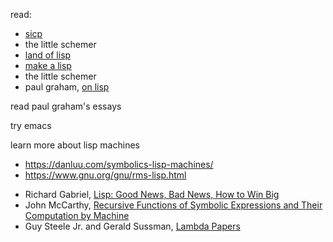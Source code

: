 read:
- [sicp](https://joshnatis.github.io/readings/comp/sicp.pdf)
- the little schemer
- [land of lisp](https://joshnatis.github.io/readings/comp/Land%20of%20Lisp_%20Learn%20to%20Program%20in%20Lisp,%20One%20Game%20at%20a%20Time%20[Barski%202010-11-15].pdf)
- [make a lisp](https://github.com/kanaka/mal)
- the little schemer
- paul graham, [on lisp](https://sep.yimg.com/ty/cdn/paulgraham/onlisp.pdf)

read paul graham's essays

try emacs

learn more about lisp machines
  + https://danluu.com/symbolics-lisp-machines/
  + https://www.gnu.org/gnu/rms-lisp.html

- Richard Gabriel, [Lisp: Good News, Bad News, How to Win Big](https://www.dreamsongs.com/Files/LispGoodNewsBadNews.pdf)
- John McCarthy, [Recursive Functions of Symbolic Expressions and Their Computation by Machine](https://www.cs.cmu.edu/~crary/819-f09/McCarthy60.pdf)
- Guy Steele Jr. and Gerald Sussman, [Lambda Papers](https://en.wikisource.org/wiki/Lambda_Papers)
